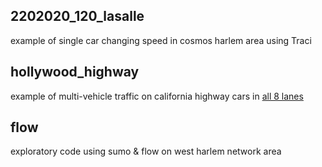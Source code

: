 ## 2202020_120_lasalle 

example of single car changing speed in cosmos harlem area using Traci 

## hollywood_highway 

example of multi-vehicle traffic on california highway cars in 
[all 8 lanes](https://drive.google.com/file/d/1Ml0L1DYwufwB8kGENjzD2uLRZEHPBPM8/view)

## flow 

exploratory code using sumo & flow on west harlem network area
